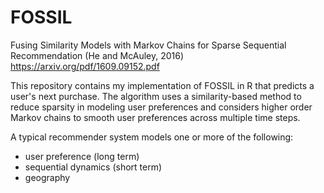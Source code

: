 # FOSSIL
Fusing Similarity Models with Markov Chains for Sparse Sequential Recommendation (He and McAuley, 2016)
https://arxiv.org/pdf/1609.09152.pdf

This repository contains my implementation of FOSSIL in R that predicts a user's next purchase. The algorithm uses a similarity-based method to reduce sparsity in modeling user preferences and considers higher order Markov chains to smooth user preferences across multiple time steps.

A typical recommender system models one or more of the following:
- user preference (long term)
- sequential dynamics (short term)
- geography

